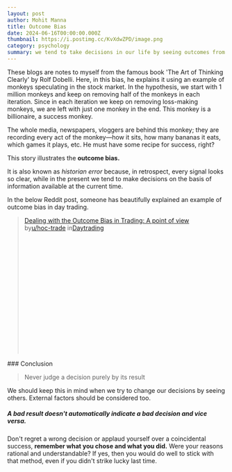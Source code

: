 ```yaml
---
layout: post
author: Mohit Manna
title: Outcome Bias
date: 2024-06-16T00:00:00.000Z
thumbnail: https://i.postimg.cc/KvXdwZPD/image.png
category: psychology
summary: we tend to take decisions in our life by seeing outcomes from someone else's life, in this blog we take a look into it
--- 
```


These blogs are notes to myself from the famous book 'The Art of Thinking Clearly' by Rolf Dobelli. 
Here, in this bias, he explains it using an example of monkeys speculating in the stock market. In the hypothesis, we start with 1 million monkeys and keep on removing half of the monkeys in each iteration. Since in each iteration we keep on removing loss-making monkeys, we are left with just one monkey in the end. This monkey is a billionaire, a success monkey.

The whole media, newspapers, vloggers are behind this monkey; they are recording every act of the monkey—how it sits, how many bananas it eats, which games it plays, etc. He must have some recipe for success, right?

This story illustrates the __outcome bias.__

It is also known as _historian error_ because, in retrospect, every signal looks so clear, while in the present we tend to make decisions on the basis of information available at the current time.

In the below Reddit post, someone has beautifully explained an example of outcome bias in day trading.

<blockquote class="reddit-embed-bq" style="height:316px" data-embed-height="316"><a href="https://www.reddit.com/r/Daytrading/comments/14kisgj/dealing_with_the_outcome_bias_in_trading_a_point/">Dealing with the Outcome Bias in Trading: A point of view</a><br> by<a href="https://www.reddit.com/user/hoc-trade/">u/hoc-trade</a> in<a href="https://www.reddit.com/r/Daytrading/">Daytrading</a></blockquote><script async="" src="https://embed.reddit.com/widgets.js" charset="UTF-8"></script>
### Conclusion

> Never judge a decision purely by its result

We should keep this in mind when we try to change our decisions by seeing others. External factors should be considered too.

##### A bad result doesn't automatically indicate a bad decision and vice versa.

Don't regret a wrong decision or applaud yourself over a coincidental success, __remember what you chose and what you did.__
Were your reasons rational and understandable? If yes, then you would do well to stick with that method, even if you didn't strike lucky last time.
